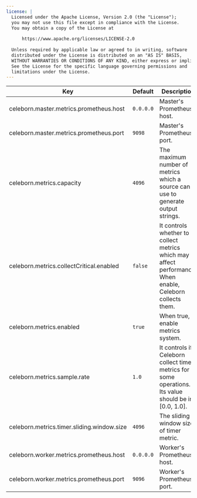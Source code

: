```yaml
---
license: |
  Licensed under the Apache License, Version 2.0 (the "License");
  you may not use this file except in compliance with the License.
  You may obtain a copy of the License at
  
      https://www.apache.org/licenses/LICENSE-2.0
  
  Unless required by applicable law or agreed to in writing, software
  distributed under the License is distributed on an "AS IS" BASIS,
  WITHOUT WARRANTIES OR CONDITIONS OF ANY KIND, either express or implied.
  See the License for the specific language governing permissions and
  limitations under the License.
---
```


<!--begin-include-->
| Key | Default | Description | Since |
| --- | ------- | ----------- | ----- |
| celeborn.master.metrics.prometheus.host | `0.0.0.0` | Master's Prometheus host. | 0.2.0 | 
| celeborn.master.metrics.prometheus.port | `9098` | Master's Prometheus port. | 0.2.0 | 
| celeborn.metrics.capacity | `4096` | The maximum number of metrics which a source can use to generate output strings. | 0.2.0 | 
| celeborn.metrics.collectCritical.enabled | `false` | It controls whether to collect metrics which may affect performance. When enable, Celeborn collects them. | 0.2.0 | 
| celeborn.metrics.enabled | `true` | When true, enable metrics system. | 0.2.0 | 
| celeborn.metrics.sample.rate | `1.0` | It controls if Celeborn collect timer metrics for some operations. Its value should be in [0.0, 1.0]. | 0.2.0 | 
| celeborn.metrics.timer.sliding.window.size | `4096` | The sliding window size of timer metric. | 0.2.0 | 
| celeborn.worker.metrics.prometheus.host | `0.0.0.0` | Worker's Prometheus host. | 0.2.0 | 
| celeborn.worker.metrics.prometheus.port | `9096` | Worker's Prometheus port. | 0.2.0 | 
<!--end-include-->
